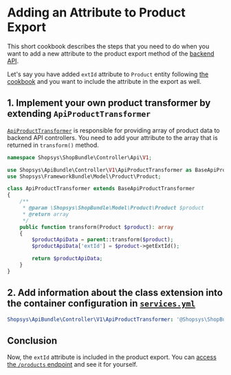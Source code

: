 # Adding an Attribute to Product Export

This short cookbook describes the steps that you need to do when you want to add a new attribute to the product export method <!--- TODO add link to the method API docs --> of the [backend API](/docs/api/introduction-to-backend-api.md).

Let's say you have added `extId` attribute to `Product` entity following [the cookbook](/docs/cookbook/adding-new-attribute-to-an-entity.md) and you want to include the attribute in the export as well.

## 1. Implement your own product transformer by extending `ApiProductTransformer`
[`ApiProductTransformer`](/packages/api/src/Controller/V1/ApiProductTransformer.php) is responsible for providing array of product data to backend API controllers.
You need to add your attribute to the array that is returned in `transform()` method.
```php
namespace Shopsys\ShopBundle\Controller\Api\V1;

use Shopsys\ApiBundle\Controller\V1\ApiProductTransformer as BaseApiProductTransformer;
use Shopsys\FrameworkBundle\Model\Product\Product;

class ApiProductTransformer extends BaseApiProductTransformer
{
    /**
     * @param \Shopsys\ShopBundle\Model\Product\Product $product
     * @return array
     */
    public function transform(Product $product): array
    {
        $productApiData = parent::transform($product);
        $productApiData['extId'] = $product->getExtId();

        return $productApiData;
    }
}
```

## 2. Add information about the class extension into the container configuration in [`services.yml`](/project-base/src/Shopsys/ShopBundle/Resources/config/services.yml)
```yaml
Shopsys\ApiBundle\Controller\V1\ApiProductTransformer: '@Shopsys\ShopBundle\Controller\Api\V1\ApiProductTransformer'
```

## Conclusion
Now, the `extId` attribute is included in the product export.
You can [access the `/products` endpoint](/docs/api/introduction-to-backend-api.md#try-it) and see it for yourself.
